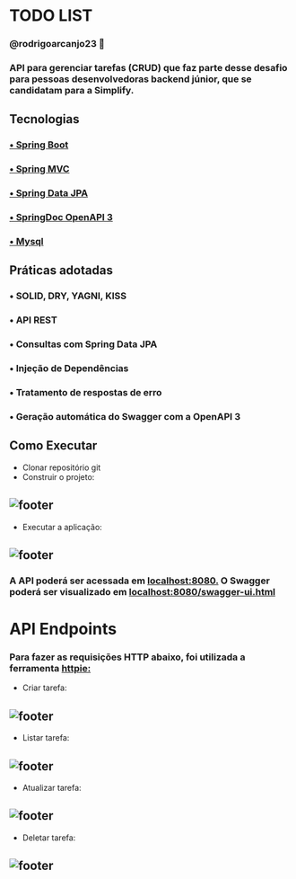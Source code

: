 # TODO LIST
### @rodrigoarcanjo23 🚀
### API para gerenciar tarefas (CRUD) que faz parte desse desafio para pessoas desenvolvedoras backend júnior, que se candidatam para a Simplify.
## Tecnologias
### [• Spring Boot](https://github.com/spring-projects/spring-boot/)
### [• Spring MVC](https://spring.io/guides/gs/serving-web-content)
### [• Spring Data JPA](https://spring.io/projects/spring-data-jpa)
### [• SpringDoc OpenAPI 3](https://springdoc.org/)
### [• Mysql](https://github.com/mysql)
## Práticas adotadas
### • SOLID, DRY, YAGNI, KISS
### • API REST
### • Consultas com Spring Data JPA
### • Injeção de Dependências
### • Tratamento de respostas de erro
### • Geração automática do Swagger com a OpenAPI 3
## Como Executar
+ Clonar repositório git
+ Construir o projeto:
## ![footer](https://github.com/user-attachments/assets/e8f9fb74-80c1-4e3d-acff-936ec942441a)
+ Executar a aplicação:
## ![footer](https://github.com/user-attachments/assets/24e176d2-75d8-4e19-8fe6-823247b52605)
### A API poderá ser acessada em [localhost:8080.](http://localhost:8080/) O Swagger poderá  ser visualizado em [localhost:8080/swagger-ui.html](http://localhost:8080/swagger-ui/)
# API Endpoints
### Para fazer as requisições HTTP abaixo, foi utilizada a ferramenta [httpie:](https://httpie.io/) 
+ Criar tarefa:
## ![footer](https://github.com/user-attachments/assets/5dc0f69f-d5d6-4fc6-b8b3-347fb79be60c)
+ Listar tarefa:
## ![footer](https://github.com/user-attachments/assets/aab9bd38-7713-4f0a-b631-4790f505b039)
+ Atualizar tarefa:
## ![footer](https://github.com/user-attachments/assets/fe4d7fb5-0463-4b7b-a067-774c344e5b71)
+ Deletar tarefa:
## ![footer](https://github.com/user-attachments/assets/0106b3d2-bb87-45fe-a4eb-e2141a3384b9)

